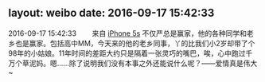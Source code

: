 layout: weibo
date: 2016-09-17 15:42:33
---
<meta name="referrer" content="no-referrer" />

2016-09-17 15:42:33  &nbsp;&nbsp;&nbsp;&nbsp;&nbsp;&nbsp; 来自 <a href="sinaweibo://customweibosource" rel="nofollow">iPhone 5s</a>
不仅严总是赢家，他的各种同学和老乡也是赢家。包括高中MM，今天来的他的老乡同事，丫的比我们小2岁却带了个98年的小姑娘。11年时间的差距大约只是隔着一张灵巧的嘴巴，唉，心中跑过千万个草泥妈。嗯……除了说明我们没有本事之外还能说什么呢？——爱情真是伟大~ ​​​
